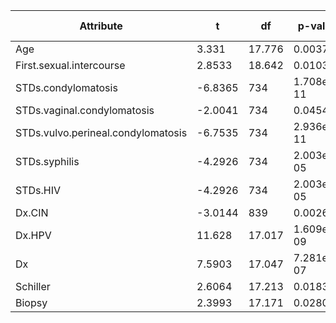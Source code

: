 
| Attribute                          | t       | df     | p-value   | confidence interval upper | confidence interval lower | mean of x   | mean of y   |
| ---------------------------------- | ------- | ------ | --------- | ------------------------- | ------------------------- | ----------- | ----------- |
| Age                                | 3.331   | 17.776 | 0.003768  | 10.666762                 | 2.411016                  | 33.22222    | 26.68333    |
| First.sexual.intercourse           | 2.8533  | 18.642 | 0.0103    | 2.272522                  | 0.347859                  | 18.27778    | 16.96759    |
| STDs.condylomatosis                | -6.8365 | 734    | 1.708e-11 | -0.04267320               | -0.07705469               | 0.00000000  | 0.05986395  |
| STDs.vaginal.condylomatosis        | -2.0041 | 734    | 0.04543   | -0.0001110609             | -0.0107732928             | 0.000000000 | 0.005442177 |
| STDs.vulvo.perineal.condylomatosis | -6.7535 | 734    | 2.936e-11 | -0.04149683               | -0.07550997               | 0.0000000   | 0.0585034   |
| STDs.syphilis                      | -4.2926 | 734    | 2.003e-05 | -0.01328961               | -0.03568998               | 0.0000000   | 0.0244898   |
| STDs.HIV                           | -4.2926 | 734    | 2.003e-05 | -0.01328961               | -0.03568998               | 0.0000000   | 0.0244898   |
| Dx.CIN                             | -3.0144 | 839    | 0.002652  | -0.003737803              | -0.017690769              | 0.00000000  | 0.01071429  |
| Dx.HPV                             | 11.628  | 17.017 | 1.609e-09 | 1.0473487                 | 0.7256672                 | 0.888888889 | 0.002380952 |
| Dx                                 | 7.5903  | 17.047 | 7.281e-07 | 0.9787113                 | 0.5530347                 | 0.77777778  | 0.01190476  |
| Schiller                           | 2.6064  | 17.213 | 0.01831   | 0.5591256                 | 0.0591284                 | 0.3888889   | 0.0797619   |
| Biopsy                             | 2.3993  | 17.171 | 0.02804   | 0.51664058                | 0.03335942                | 0.33333333  | 0.05833333  |


